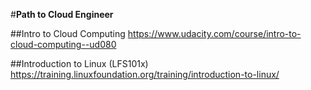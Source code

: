 
#**Path to Cloud Engineer**

##Intro to Cloud Computing
https://www.udacity.com/course/intro-to-cloud-computing--ud080

##Introduction to Linux (LFS101x)
https://training.linuxfoundation.org/training/introduction-to-linux/

